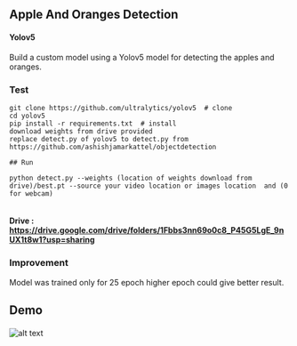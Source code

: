 ## Apple And Oranges Detection 


#### Yolov5

Build a custom model using a Yolov5 model for detecting the apples
and oranges. 





### Test

```
git clone https://github.com/ultralytics/yolov5  # clone
cd yolov5
pip install -r requirements.txt  # install
download weights from drive provided
replace detect.py of yolov5 to detect.py from https://github.com/ashishjamarkattel/objectdetection 

## Run

python detect.py --weights (location of weights download from drive)/best.pt --source your video location or images location  and (0 for webcam)


```
#### Drive : https://drive.google.com/drive/folders/1Fbbs3nn69o0c8_P45G5LgE_9nUX1t8w1?usp=sharing
### Improvement 

Model was trained only for 25 epoch higher epoch could give better result.

## Demo

#### 

![alt text](https://imgur.com/i9VikDb)

